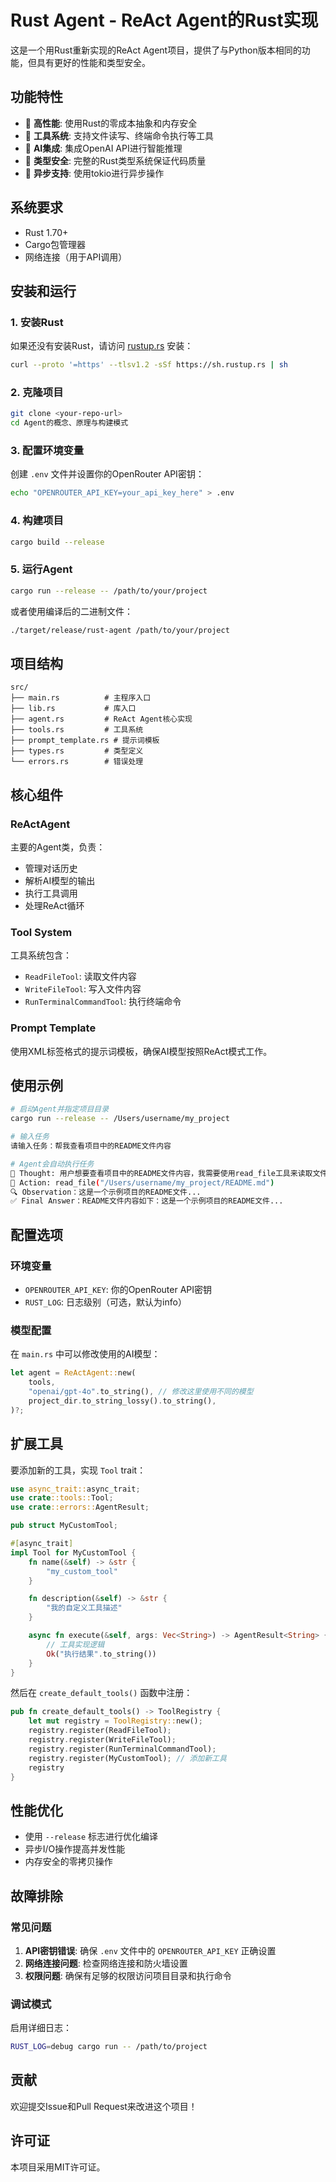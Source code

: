 # Rust Agent - ReAct Agent的Rust实现

这是一个用Rust重新实现的ReAct Agent项目，提供了与Python版本相同的功能，但具有更好的性能和类型安全。

## 功能特性

- 🚀 **高性能**: 使用Rust的零成本抽象和内存安全
- 🔧 **工具系统**: 支持文件读写、终端命令执行等工具
- 🤖 **AI集成**: 集成OpenAI API进行智能推理
- 📝 **类型安全**: 完整的Rust类型系统保证代码质量
- 🔄 **异步支持**: 使用tokio进行异步操作

## 系统要求

- Rust 1.70+ 
- Cargo包管理器
- 网络连接（用于API调用）

## 安装和运行

### 1. 安装Rust

如果还没有安装Rust，请访问 [rustup.rs](https://rustup.rs/) 安装：

```bash
curl --proto '=https' --tlsv1.2 -sSf https://sh.rustup.rs | sh
```

### 2. 克隆项目

```bash
git clone <your-repo-url>
cd Agent的概念、原理与构建模式
```

### 3. 配置环境变量

创建 `.env` 文件并设置你的OpenRouter API密钥：

```bash
echo "OPENROUTER_API_KEY=your_api_key_here" > .env
```

### 4. 构建项目

```bash
cargo build --release
```

### 5. 运行Agent

```bash
cargo run --release -- /path/to/your/project
```

或者使用编译后的二进制文件：

```bash
./target/release/rust-agent /path/to/your/project
```

## 项目结构

```
src/
├── main.rs          # 主程序入口
├── lib.rs           # 库入口
├── agent.rs         # ReAct Agent核心实现
├── tools.rs         # 工具系统
├── prompt_template.rs # 提示词模板
├── types.rs         # 类型定义
└── errors.rs        # 错误处理
```

## 核心组件

### ReActAgent

主要的Agent类，负责：
- 管理对话历史
- 解析AI模型的输出
- 执行工具调用
- 处理ReAct循环

### Tool System

工具系统包含：
- `ReadFileTool`: 读取文件内容
- `WriteFileTool`: 写入文件内容
- `RunTerminalCommandTool`: 执行终端命令

### Prompt Template

使用XML标签格式的提示词模板，确保AI模型按照ReAct模式工作。

## 使用示例

```bash
# 启动Agent并指定项目目录
cargo run --release -- /Users/username/my_project

# 输入任务
请输入任务：帮我查看项目中的README文件内容

# Agent会自动执行任务
💭 Thought: 用户想要查看项目中的README文件内容，我需要使用read_file工具来读取文件。
🔧 Action: read_file("/Users/username/my_project/README.md")
🔍 Observation：这是一个示例项目的README文件...
✅ Final Answer：README文件内容如下：这是一个示例项目的README文件...
```

## 配置选项

### 环境变量

- `OPENROUTER_API_KEY`: 你的OpenRouter API密钥
- `RUST_LOG`: 日志级别（可选，默认为info）

### 模型配置

在 `main.rs` 中可以修改使用的AI模型：

```rust
let agent = ReActAgent::new(
    tools,
    "openai/gpt-4o".to_string(), // 修改这里使用不同的模型
    project_dir.to_string_lossy().to_string(),
)?;
```

## 扩展工具

要添加新的工具，实现 `Tool` trait：

```rust
use async_trait::async_trait;
use crate::tools::Tool;
use crate::errors::AgentResult;

pub struct MyCustomTool;

#[async_trait]
impl Tool for MyCustomTool {
    fn name(&self) -> &str {
        "my_custom_tool"
    }

    fn description(&self) -> &str {
        "我的自定义工具描述"
    }

    async fn execute(&self, args: Vec<String>) -> AgentResult<String> {
        // 工具实现逻辑
        Ok("执行结果".to_string())
    }
}
```

然后在 `create_default_tools()` 函数中注册：

```rust
pub fn create_default_tools() -> ToolRegistry {
    let mut registry = ToolRegistry::new();
    registry.register(ReadFileTool);
    registry.register(WriteFileTool);
    registry.register(RunTerminalCommandTool);
    registry.register(MyCustomTool); // 添加新工具
    registry
}
```

## 性能优化

- 使用 `--release` 标志进行优化编译
- 异步I/O操作提高并发性能
- 内存安全的零拷贝操作

## 故障排除

### 常见问题

1. **API密钥错误**: 确保 `.env` 文件中的 `OPENROUTER_API_KEY` 正确设置
2. **网络连接问题**: 检查网络连接和防火墙设置
3. **权限问题**: 确保有足够的权限访问项目目录和执行命令

### 调试模式

启用详细日志：

```bash
RUST_LOG=debug cargo run -- /path/to/project
```

## 贡献

欢迎提交Issue和Pull Request来改进这个项目！

## 许可证

本项目采用MIT许可证。
